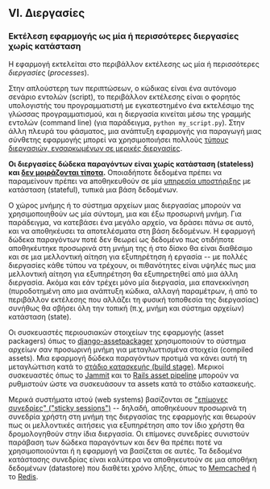 ## VI. Διεργασίες

### Εκτέλεση εφαρμογής ως μία ή περισσότερες διεργασίες χωρίς κατάσταση

Η εφαρμογή εκτελείται στο περιβάλλον εκτέλεσης ως μία ή περισσότερες *διεργασίες* (*processes*).

Στην απλούστερη των περιπτώσεων, ο κώδικας είναι ένα αυτόνομο σενάριο εντολών (script), το περιβάλλον εκτέλεσης είναι ο φορητός υπολογιστής του προγραμματιστή με εγκατεστημένο ένα εκτελέσιμο της γλώσσας προγραμματισμού, και η διεργασία κινείται μέσω της γραμμής εντολών (command line) (για παράδειγμα, `python my_script.py`).  Στην άλλη πλευρά του φάσματος, μια ανάπτυξη εφαρμογής για παραγωγή μιας σύνθετης εφαρμογής μπορεί να χρησιμοποιήσει πολλούς [τύπους διεργασιών, ενσαρκωμένων σε μερικές διεργασίες](./concurrency).

**Οι διεργασίες δώδεκα παραγόντων είναι χωρίς κατάσταση (stateless) και [δεν μοιράζονται τίποτα](http://en.wikipedia.org/wiki/Shared_nothing_architecture).**  Οποιαδήποτε δεδομένα πρέπει να παραμείνουν πρέπει να aποθηκευθούν σε μία [υπηρεσία υποστήριξης](./backing-services) με κατάσταση (stateful), τυπικά μια βάση δεδομένων.

Ο χώρος μνήμης ή το σύστημα αρχείων μιας διεργασίας μπορούν να χρησιμοποιηθούν ως μία σύντομη, μια και έξω προσωρινή μνήμη.  Για παράδειγμα, να κατεβάσει ένα μεγάλο αρχείο, να δράσει πάνω σε αυτό, και να αποθηκέυσει τα αποτελέσματα στη βάση δεδομένων.  Η εφαρμογή δώδεκα παραγόντων ποτέ δεν θεωρεί ως δεδομένο πως οτιδήποτε αποθηκέυτηκε προσωρινά στη μνήμη της ή στο δίσκο θα είναι διαθέσιμο και σε μια μελλοντική αίτηση για εξυπηρέτηση ή εργασία -- με πολλές διεργασίες κάθε τύπου να τρέχουν, οι πιθανότητες είναι υψηλές πως μια μελλοντική αίτηση για εξυπηρέτηση θα εξυπηρετηθεί από μια άλλη διεργασία.  Ακόμα και εάν τρέχει μόνο μία διεργασία, μια επανεκκίνηση (πυροδοτημένη απο μια ανάπτυξη κώδικα, αλλαγή παραμέτρων, ή από το περιβάλλον εκτέλεσης που αλλάζει τη φυσική τοποθεσία της διεργασίας) συνήθως θα σβήσει όλη την τοπική (π.χ, μνήμη και σύστημα αρχείων) κατάσταση (state).

Οι συσκευαστές περιουσιακών στοιχείων της εφαρμογής (asset packagers) όπως το [django-assetpackager](http://code.google.com/p/django-assetpackager/) χρησιμοποιούν το σύστημα αρχείων σαν προσωρινή μνήμη για μεταγλωττισμένα στοιχεία (compiled assets).  Μια εφαρμογή δώδεκα παραγόντων προτιμά να κάνει αυτή τη μεταγλώττιση κατά το [στάδιο κατασκευής (build stage)](./build-release-run). Μερικοί συσκευαστές όπως το [Jammit](http://documentcloud.github.com/jammit/) και το [Rails asset pipeline](http://ryanbigg.com/guides/asset_pipeline.html) μπορούν να ρυθμιστούν ώστε να συσκευάσουν τα assets κατά το στάδιο κατασκευής.

Μερικά συστήματα ιστού (web systems) βασίζονται σε ["επίμονες συνεδρίες" ("sticky sessions")](http://en.wikipedia.org/wiki/Load_balancing_%28computing%29#Persistence) -- δηλαδή, αποθηκέυουν προσωρινά τη συνεδρία χρήστη στη μνήμη της διεργασίας της εφαρμογής και θεωρούν πως οι μελλοντικές αιτήσεις για εξυπηρέτηση απο τον ίδιο χρήστη θα δρομολογηθούν στην ίδια διεργασία.  Οι επίμονες συνεδρίες συνιστούν παράβαση των δώδεκα παραγόντων και δεν θα πρέπει ποτέ να χρησιμοποιούνται ή η εφαρμογή να βασίζεται σε αυτές.  Τα δεδομένα κατάστασης συνεδρίας είναι καλύτερα να αποθηκευτούν σε μια αποθήκη δεδομένων (datastore) που διαθέτει χρόνο λήξης, όπως το [Memcached](http://memcached.org/) ή το [Redis](http://redis.io/).
